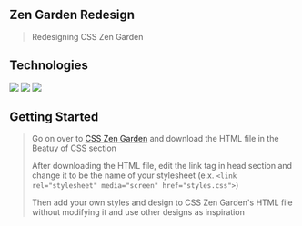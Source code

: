 ## Zen Garden Redesign
> Redesigning CSS Zen Garden

## Technologies
<img src="https://ziadoua.github.io/m3-Markdown-Badges/badges/HTML/html1.svg">
<img src="https://ziadoua.github.io/m3-Markdown-Badges/badges/CSS/css1.svg">
<img src="https://ziadoua.github.io/m3-Markdown-Badges/badges/VisualStudioCode/visualstudiocode1.svg">

## Getting Started
> Go on over to [CSS Zen Garden](https://csszengarden.com/) and download the HTML file in the Beatuy of CSS section
> 
> After downloading the HTML file, edit the link tag in head section and change it to be the name of your stylesheet (e.x. `<link rel="stylesheet" media="screen" href="styles.css">`)
> 
> Then add your own styles and design to CSS Zen Garden's HTML file without modifying it and use other designs as inspiration

